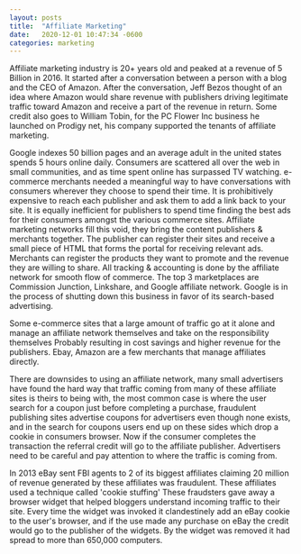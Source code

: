 ```yaml
---
layout: posts
title:  "Affiliate Marketing"
date:   2020-12-01 10:47:34 -0600
categories: marketing
---
```


Affiliate marketing industry  is 20+ years old and peaked at a revenue of 5 Billion in 2016. It started after a conversation between a person with a blog and the CEO of Amazon. After the conversation, Jeff Bezos thought of an idea where Amazon would share revenue with publishers driving legitimate traffic toward Amazon and receive a part of the revenue in return. Some credit also goes to William Tobin, for the PC Flower Inc business he launched on Prodigy net, his company supported the tenants of affiliate marketing.

Google indexes 50 billion pages and an average adult in the united states spends 5 hours online daily. Consumers are scattered all over the web in small communities, and as time spent online has surpassed TV watching. e-commerce merchants needed a meaningful way to have conversations with consumers wherever they choose to spend their time. It is prohibitively expensive to reach each publisher and ask them to add a link back to your site. It is equally inefficient for publishers to spend time finding the best ads for their consumers amongst the various commerce sites. Affiliate marketing networks fill this void, they bring the content publishers & merchants together. The publisher can register their sites and receive a small piece of HTML that forms the portal for receiving relevant ads. Merchants can register the products they want to promote and the revenue they are willing to share. All tracking & accounting is done by the affiliate network for smooth flow of commerce.
The top 3 marketplaces are Commission Junction, Linkshare, and Google affiliate network.  Google is in the process of shutting down this business in favor of its search-based advertising. 

Some e-commerce sites that a large amount of traffic go at it alone and manage an affiliate network themselves and take on the responsibility themselves Probably resulting in cost savings and higher revenue for the publishers. Ebay, Amazon are a few merchants that manage affiliates directly.

There are downsides to using an affiliate network, many small advertisers have found the hard way that traffic coming from many of these affiliate sites is theirs to being with, the most common case is where the user search for a coupon just before completing a purchase, fraudulent publishing sites advertise coupons for advertisers even though none exists, and in the search for coupons users end up on these sides which drop a cookie in consumers browser. Now if the consumer completes the transaction the referral credit will go to the affiliate publisher. Advertisers need to be careful and pay attention to where the traffic is coming from.

In 2013 eBay sent FBI agents to 2 of its biggest affiliates claiming 20 million of revenue generated by these affiliates was fraudulent. These affiliates used a technique called 'cookie stuffing' These fraudsters gave away a browser widget that helped bloggers understand incoming traffic to their site. Every time the widget was invoked it clandestinely add an eBay cookie to the user's browser, and if the use made any purchase on eBay the credit would go to the publisher of the widgets. By the widget was removed it had spread to more than 650,000 computers.
